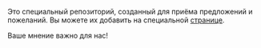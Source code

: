 Это специальный репозиторий, созданный для приёма предложений и пожеланий.
Вы можете их добавить на специальной [странице](https://github.com/govdesign/wishlist/issues).

Ваше мнение важно для нас!
